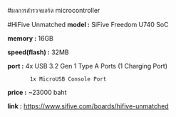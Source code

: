 #ผลการสำรวจบอร์ด microcontroller

#HiFive Unmatched
**model :** SiFive Freedom U740 SoC

**memory :** 16GB

**speed(flash) :** 32MB

**port :** 4x USB 3.2 Gen 1 Type A Ports (1 Charging Port)

           1x MicroUSB Console Port
           
**price :** ~23000 baht

**link :** https://www.sifive.com/boards/hifive-unmatched
